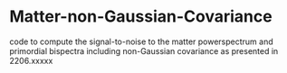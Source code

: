 # Matter-non-Gaussian-Covariance
code to compute the signal-to-noise to the matter powerspectrum and primordial bispectra including non-Gaussian covariance as presented in 2206.xxxxx
